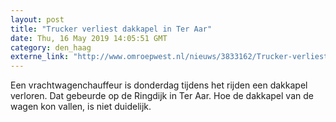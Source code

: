 ```yaml
---
layout: post
title: "Trucker verliest dakkapel in Ter Aar"
date: Thu, 16 May 2019 14:05:51 GMT
category: den_haag
externe_link: "http://www.omroepwest.nl/nieuws/3833162/Trucker-verliest-dakkapel-in-Ter-Aar"
---
```


Een vrachtwagenchauffeur is donderdag tijdens het rijden een dakkapel verloren. Dat gebeurde op de Ringdijk in Ter Aar. Hoe de dakkapel van de wagen kon vallen, is niet duidelijk.
